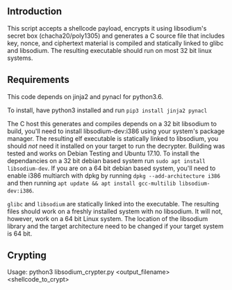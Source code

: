 
## Introduction

This script accepts a shellcode payload, encrypts it using libsodium's secret box (chacha20/poly1305) and generates a C source file that includes key, nonce, and ciphertext material is compiled and statically linked to glibc and libsodium. The resulting executable should run on most 32 bit linux systems.

## Requirements

This code depends on jinja2 and pynacl for python3.6.

To install, have python3 installed and run `pip3 install jinja2 pynacl`

The C host this generates and compiles depends on a 32 bit libsodium to build, you'll need to install libsodium-dev:i386 using your system's package manager. The resulting elf executable is statically linked to libsodium, you should *not* need it installed on your target to run the decrypter. Building was tested and works on Debian Testing and Ubuntu 17.10. To install the dependancies on a 32 bit debian based system run `sudo apt install libsodium-dev`. If you are on a 64 bit debian based system, you'll need to enable i386 multiarch with dpkg by running `dpkg --add-architecture i386` and then running `apt update && apt install gcc-multilib libsodium-dev:i386`.

`glibc` and `libsodium` are statically linked into the executable. The resulting files should work on a freshly installed system with no libsodium. It will not, however, work on a 64 bit Linux system. The location of the libsodium library and the target architecture need to be changed if your target system is 64 bit.

## Crypting

Usage: python3 libsodium_crypter.py <output_filename> <shellcode_to_crypt>

